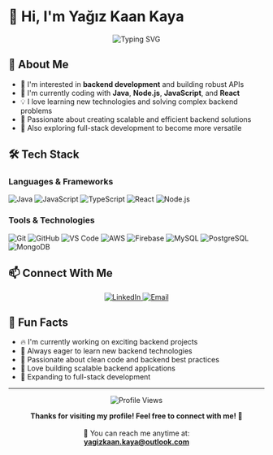 # 👋 Hi, I'm Yağız Kaan Kaya

<div align="center">
  <img src="https://readme-typing-svg.herokuapp.com?font=Fira+Code&weight=500&size=28&pause=1000&color=3B82F6&center=true&vCenter=true&width=435&lines=Backend+Developer;Java+%7C+Node.js+%7C+Databases;Passionate+about+coding" alt="Typing SVG" />
</div>

## 🚀 About Me

- 👀 I'm interested in **backend development** and building robust APIs
- 🌱 I'm currently coding with **Java**, **Node.js**, **JavaScript**, and **React**
- 💡 I love learning new technologies and solving complex backend problems
- 🎯 Passionate about creating scalable and efficient backend solutions
- 🔄 Also exploring full-stack development to become more versatile

## 🛠️ Tech Stack

### Languages & Frameworks

![Java](https://img.shields.io/badge/Java-ED8B00?style=for-the-badge&logo=openjdk&logoColor=white)
![JavaScript](https://img.shields.io/badge/JavaScript-F7DF1E?style=for-the-badge&logo=javascript&logoColor=black)
![TypeScript](https://img.shields.io/badge/TypeScript-007ACC?style=for-the-badge&logo=typescript&logoColor=white)
![React](https://img.shields.io/badge/React-20232A?style=for-the-badge&logo=react&logoColor=61DAFB)
![Node.js](https://img.shields.io/badge/Node.js-43853D?style=for-the-badge&logo=node.js&logoColor=white)

### Tools & Technologies

![Git](https://img.shields.io/badge/Git-F05032?style=for-the-badge&logo=git&logoColor=white)
![GitHub](https://img.shields.io/badge/GitHub-100000?style=for-the-badge&logo=github&logoColor=white)
![VS Code](https://img.shields.io/badge/VS_Code-007ACC?style=for-the-badge&logo=visual-studio-code&logoColor=white)
![AWS](https://img.shields.io/badge/AWS-FF9900?style=for-the-badge&logo=amazon-aws&logoColor=white)
![Firebase](https://img.shields.io/badge/Firebase-FFCA28?style=for-the-badge&logo=firebase&logoColor=black)
![MySQL](https://img.shields.io/badge/MySQL-4479A1?style=for-the-badge&logo=mysql&logoColor=white)
![PostgreSQL](https://img.shields.io/badge/PostgreSQL-316192?style=for-the-badge&logo=postgresql&logoColor=white)
![MongoDB](https://img.shields.io/badge/MongoDB-4EA94B?style=for-the-badge&logo=mongodb&logoColor=white)

## 📫 Connect With Me

<div align="center">
  <a href="https://www.linkedin.com/in/yağız-kaan-kaya1/" target="_blank">
    <img src="https://img.shields.io/badge/LinkedIn-0077B5?style=for-the-badge&logo=linkedin&logoColor=white" alt="LinkedIn" />
  </a>
  <a href="mailto:yagizkaan.kaya@outlook.com" target="_blank">
    <img src="https://img.shields.io/badge/Email-D14836?style=for-the-badge&logo=gmail&logoColor=white" alt="Email" />
  </a>
</div>

## 🎉 Fun Facts

- 🔥 I'm currently working on exciting backend projects
- 🎯 Always eager to learn new backend technologies
- 🌟 Passionate about clean code and backend best practices
- 🚀 Love building scalable backend applications
- 🔄 Expanding to full-stack development

---

<div align="center">
  <img src="https://komarev.com/ghpvc/?username=yagizkaan&style=flat-square&color=blue" alt="Profile Views" />
  
  **Thanks for visiting my profile! Feel free to connect with me! 🚀**
  <br><br>
  📩 You can reach me anytime at:  
  <a href="mailto:yagizkaan.kaya@outlook.com">**yagizkaan.kaya@outlook.com**</a>
  
</div>

